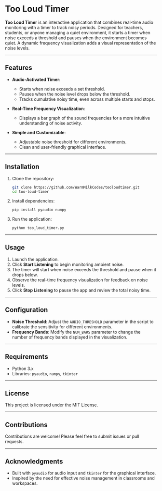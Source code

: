 # Too Loud Timer

**Too Loud Timer** is an interactive application that combines real-time audio monitoring with a timer to track noisy periods. Designed for teachers, students, or anyone managing a quiet environment, it starts a timer when noise exceeds a threshold and pauses when the environment becomes quiet. A dynamic frequency visualization adds a visual representation of the noise levels.

---

## Features

- **Audio-Activated Timer**:
  - Starts when noise exceeds a set threshold.
  - Pauses when the noise level drops below the threshold.
  - Tracks cumulative noisy time, even across multiple starts and stops.

- **Real-Time Frequency Visualization**:
  - Displays a bar graph of the sound frequencies for a more intuitive understanding of noise activity.

- **Simple and Customizable**:
  - Adjustable noise threshold for different environments.
  - Clean and user-friendly graphical interface.

---

## Installation

1. Clone the repository:
   ```bash
   git clone https://github.com/WarmMilkCodes/tooloudtimer.git
   cd too-loud-timer

2. Install dependencies:
   ```bash
   pip install pyaudio numpy
3. Run the application:
   ```bash
   python too_loud_timer.py

---

## Usage
1. Launch the application.
2. Click **Start Listening** to begin monitoring ambient noise.
3. The timer will start when noise exceeds the threshold and pause when it drops below.
4. Observe the real-time frequency visualization for feedback on noise levels.
5. Click **Stop Listening** to pause the app and review the total noisy time.

---

## Configuration
- **Noise Threshold**: Adjust the ```AUDIO_THRESHOLD``` parameter in the script to calibrate the sensitivity for different environments.
- **Frequency Bands**: Modify the ```NUM_BARS``` parameter to change the number of frequency bands displayed in the visualization.

---
## Requirements
- Python 3.x
- Libraries: ```pyaudio```, ```numpy```, ```tkinter```

---

## License
This project is licensed under the MIT License.

---
## Contributions
Contributions are welcome! Please feel free to submit issues or pull requests.

---
## Acknowledgments
- Built with ```pyaudio``` for audio input and ```tkinter``` for the graphical interface.
- Inspired by the need for effective noise management in classrooms and workspaces.
